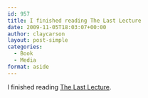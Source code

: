 ```yaml
---
id: 957
title: I finished reading The Last Lecture
date: 2009-11-05T18:03:07+00:00
author: claycarson
layout: post-simple
categories: 
  - Book
  - Media
format: aside
---
```

I finished reading [The Last Lecture](http://amazon.com/exec/obidos/ASIN/1401323251/claycarson0c-20).<!--more-->